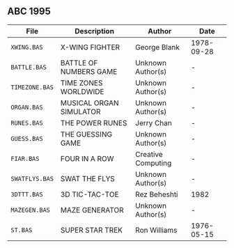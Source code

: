 ABC 1995
--------

| File           | Description                   | Author             | Date
|----------------|-------------------------------|--------------------|--------------
| `XWING.BAS`    | X-WING FIGHTER                | George Blank       | 1978-09-28
| `BATTLE.BAS`   | BATTLE OF NUMBERS GAME        | Unknown Author(s)  | -
| `TIMEZONE.BAS` | TIME ZONES WORLDWIDE          | Unknown Author(s)  | -
| `ORGAN.BAS`    | MUSICAL ORGAN SIMULATOR       | Unknown Author(s)  | -
| `RUNES.BAS`    | THE POWER RUNES               | Jerry Chan         | -
| `GUESS.BAS`    | THE GUESSING GAME             | Unknown Author(s)  | -
| `FIAR.BAS`     | FOUR IN A ROW                 | Creative Computing | -
| `SWATFLYS.BAS` | SWAT THE FLYS                 | Unknown Author(s)  | -
| `3DTTT.BAS`    | 3D TIC-TAC-TOE                | Rez Beheshti       | 1982
| `MAZEGEN.BAS`  | MAZE GENERATOR                | Unknown Author(s)  | -
| `ST.BAS`       | SUPER STAR TREK               | Ron Williams       | 1976-05-15
